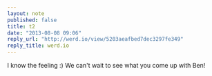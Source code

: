 ```yaml
---
layout: note
published: false
title: t2
date: "2013-08-08 09:06"
reply_url: "http://werd.io/view/5203aeafbed7dec3297fe349"
reply_title: werd.io
---
```


I know the feeling :)  We can't wait to see what you come up with Ben!